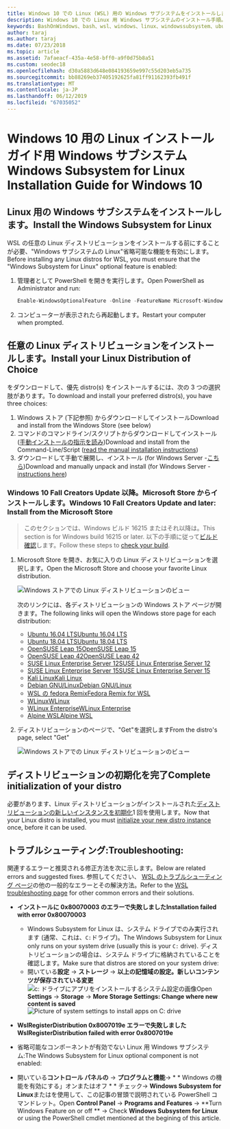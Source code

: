 ```yaml
---
title: Windows 10 での Linux (WSL) 用の Windows サブシステムをインストールします。
description: Windows 10 での Linux 用 Windows サブシステムのインストール手順。
keywords: BashOnWindows、bash、wsl、windows、linux、windowssubsystem、ubuntu、debian、suse、windows 10 用 windows サブシステムのインストールします。
author: taraj
ms.author: taraj
ms.date: 07/23/2018
ms.topic: article
ms.assetid: 7afaeacf-435a-4e58-bff0-a9f0d75b8a51
ms.custom: seodec18
ms.openlocfilehash: d30a5883d648e084193659e997c55d203eb5a735
ms.sourcegitcommit: bb88269eb37405192625fa81ff91162393fb491f
ms.translationtype: MT
ms.contentlocale: ja-JP
ms.lasthandoff: 06/12/2019
ms.locfileid: "67035052"
---
```

# <a name="windows-subsystem-for-linux-installation-guide-for-windows-10"></a><span data-ttu-id="8538e-104">Windows 10 用の Linux インストール ガイド用 Windows サブシステム</span><span class="sxs-lookup"><span data-stu-id="8538e-104">Windows Subsystem for Linux Installation Guide for Windows 10</span></span>

## <a name="install-the-windows-subsystem-for-linux"></a><span data-ttu-id="8538e-105">Linux 用の Windows サブシステムをインストールします。</span><span class="sxs-lookup"><span data-stu-id="8538e-105">Install the Windows Subsystem for Linux</span></span>

<span data-ttu-id="8538e-106">WSL の任意の Linux ディストリビューションをインストールする前にすることが必要、"Windows サブシステムの Linux"省略可能な機能を有効にします。</span><span class="sxs-lookup"><span data-stu-id="8538e-106">Before installing any Linux distros for WSL, you must ensure that the "Windows Subsystem for Linux" optional feature is enabled:</span></span>

1. <span data-ttu-id="8538e-107">管理者として PowerShell を開きを実行します。</span><span class="sxs-lookup"><span data-stu-id="8538e-107">Open PowerShell as Administrator and run:</span></span>
    ```powershell
    Enable-WindowsOptionalFeature -Online -FeatureName Microsoft-Windows-Subsystem-Linux
    ```

2. <span data-ttu-id="8538e-108">コンピューターが表示されたら再起動します。</span><span class="sxs-lookup"><span data-stu-id="8538e-108">Restart your computer when prompted.</span></span>

## <a name="install-your-linux-distribution-of-choice"></a><span data-ttu-id="8538e-109">任意の Linux ディストリビューションをインストールします。</span><span class="sxs-lookup"><span data-stu-id="8538e-109">Install your Linux Distribution of Choice</span></span>
<span data-ttu-id="8538e-110">をダウンロードして、優先 distro(s) をインストールするには、次の 3 つの選択肢があります。</span><span class="sxs-lookup"><span data-stu-id="8538e-110">To download and install your preferred distro(s), you have three choices:</span></span>
1. <span data-ttu-id="8538e-111">Windows ストア (下記参照) からダウンロードしてインストール</span><span class="sxs-lookup"><span data-stu-id="8538e-111">Download and install from the Windows Store (see below)</span></span>
1. <span data-ttu-id="8538e-112">コマンドのコマンドライン/スクリプトからダウンロードしてインストール ([手動インストールの指示を読み](install-manual.md))</span><span class="sxs-lookup"><span data-stu-id="8538e-112">Download and install from the Command-Line/Script ([read the manual installation instructions](install-manual.md))</span></span>
1. <span data-ttu-id="8538e-113">ダウンロードして手動で展開し、インストール (for Windows Server -[こちら](install-on-server.md))</span><span class="sxs-lookup"><span data-stu-id="8538e-113">Download and manually unpack and install (for Windows Server - [instructions here](install-on-server.md))</span></span>

### <a name="windows-10-fall-creators-update-and-later-install-from-the-microsoft-store"></a><span data-ttu-id="8538e-114">Windows 10 Fall Creators Update 以降。Microsoft Store からインストールします。</span><span class="sxs-lookup"><span data-stu-id="8538e-114">Windows 10 Fall Creators Update and later: Install from the Microsoft Store</span></span>

> <span data-ttu-id="8538e-115">このセクションでは、Windows ビルド 16215 またはそれ以降は。</span><span class="sxs-lookup"><span data-stu-id="8538e-115">This section is for Windows build 16215 or later.</span></span>  <span data-ttu-id="8538e-116">以下の手順に従って[ビルド確認](troubleshooting.md#check-your-build-number)します。</span><span class="sxs-lookup"><span data-stu-id="8538e-116">Follow these steps to [check your build](troubleshooting.md#check-your-build-number).</span></span> 

1. <span data-ttu-id="8538e-117">Microsoft Store を開き、お気に入りの Linux ディストリビューションを選択します。</span><span class="sxs-lookup"><span data-stu-id="8538e-117">Open the Microsoft Store and choose your favorite Linux distribution.</span></span>

    ![Windows ストアでの Linux ディストリビューションのビュー](media/store.png)

    <span data-ttu-id="8538e-119">次のリンクには、各ディストリビューションの Windows ストア ページが開きます。</span><span class="sxs-lookup"><span data-stu-id="8538e-119">The following links will open the Windows store page for each distribution:</span></span>

    * [<span data-ttu-id="8538e-120">Ubuntu 16.04 LTS</span><span class="sxs-lookup"><span data-stu-id="8538e-120">Ubuntu 16.04 LTS</span></span>](https://www.microsoft.com/store/apps/9pjn388hp8c9)
    * [<span data-ttu-id="8538e-121">Ubuntu 18.04 LTS</span><span class="sxs-lookup"><span data-stu-id="8538e-121">Ubuntu 18.04 LTS</span></span>](https://www.microsoft.com/store/apps/9N9TNGVNDL3Q)
    * [<span data-ttu-id="8538e-122">OpenSUSE Leap 15</span><span class="sxs-lookup"><span data-stu-id="8538e-122">OpenSUSE Leap 15</span></span>](https://www.microsoft.com/store/apps/9n1tb6fpvj8c)
    * [<span data-ttu-id="8538e-123">OpenSUSE Leap 42</span><span class="sxs-lookup"><span data-stu-id="8538e-123">OpenSUSE Leap 42</span></span>](https://www.microsoft.com/store/apps/9njvjts82tjx)
    * [<span data-ttu-id="8538e-124">SUSE Linux Enterprise Server 12</span><span class="sxs-lookup"><span data-stu-id="8538e-124">SUSE Linux Enterprise Server 12</span></span>](https://www.microsoft.com/store/apps/9p32mwbh6cns)
    * [<span data-ttu-id="8538e-125">SUSE Linux Enterprise Server 15</span><span class="sxs-lookup"><span data-stu-id="8538e-125">SUSE Linux Enterprise Server 15</span></span>](https://www.microsoft.com/store/apps/9pmw35d7fnlx)
    * [<span data-ttu-id="8538e-126">Kali Linux</span><span class="sxs-lookup"><span data-stu-id="8538e-126">Kali Linux</span></span>](https://www.microsoft.com/store/apps/9PKR34TNCV07)
    * [<span data-ttu-id="8538e-127">Debian GNU/Linux</span><span class="sxs-lookup"><span data-stu-id="8538e-127">Debian GNU/Linux</span></span>](https://www.microsoft.com/store/apps/9MSVKQC78PK6)
    * [<span data-ttu-id="8538e-128">WSL の fedora Remix</span><span class="sxs-lookup"><span data-stu-id="8538e-128">Fedora Remix for WSL</span></span>](https://www.microsoft.com/store/apps/9n6gdm4k2hnc)
    * [<span data-ttu-id="8538e-129">WLinux</span><span class="sxs-lookup"><span data-stu-id="8538e-129">WLinux</span></span>](https://www.microsoft.com/store/apps/9NV1GV1PXZ6P)
    * [<span data-ttu-id="8538e-130">WLinux Enterprise</span><span class="sxs-lookup"><span data-stu-id="8538e-130">WLinux Enterprise</span></span>](https://www.microsoft.com/store/apps/9N8LP0X93VCP)
    * [<span data-ttu-id="8538e-131">Alpine WSL</span><span class="sxs-lookup"><span data-stu-id="8538e-131">Alpine WSL</span></span>](https://www.microsoft.com/store/apps/9p804crf0395)

1. <span data-ttu-id="8538e-132">ディストリビューションのページで、"Get"を選択します</span><span class="sxs-lookup"><span data-stu-id="8538e-132">From the distro's page, select "Get"</span></span>

    ![Windows ストアでの Linux ディストリビューションのビュー](media/UbuntuStore.png)

## <a name="complete-initialization-of-your-distro"></a><span data-ttu-id="8538e-134">ディストリビューションの初期化を完了</span><span class="sxs-lookup"><span data-stu-id="8538e-134">Complete initialization of your distro</span></span>
<span data-ttu-id="8538e-135">必要があります、Linux ディストリビューションがインストールされた[ディストリビューションの新しいインスタンスを初期化](initialize-distro.md)1 回を使用します。</span><span class="sxs-lookup"><span data-stu-id="8538e-135">Now that your Linux distro is installed, you must [initialize your new distro instance](initialize-distro.md) once, before it can be used.</span></span>

## <a name="troubleshooting"></a><span data-ttu-id="8538e-136">トラブルシューティング:</span><span class="sxs-lookup"><span data-stu-id="8538e-136">Troubleshooting:</span></span> 

<span data-ttu-id="8538e-137">関連するエラーと推奨される修正方法を次に示します。</span><span class="sxs-lookup"><span data-stu-id="8538e-137">Below are related errors and suggested fixes.</span></span> <span data-ttu-id="8538e-138">参照してください、 [WSL のトラブルシューティング ページ](troubleshooting.md)の他の一般的なエラーとその解決方法。</span><span class="sxs-lookup"><span data-stu-id="8538e-138">Refer to the [WSL troubleshooting page](troubleshooting.md) for other common errors and their solutions.</span></span>

* <span data-ttu-id="8538e-139">**インストールに 0x80070003 のエラーで失敗しました**</span><span class="sxs-lookup"><span data-stu-id="8538e-139">**Installation failed with error 0x80070003**</span></span>
    * <span data-ttu-id="8538e-140">Windows Subsystem for Linux は、システム ドライブでのみ実行されます (通常、これは、`C:`ドライブ)。</span><span class="sxs-lookup"><span data-stu-id="8538e-140">The Windows Subsystem for Linux only runs on your system drive (usually this is your `C:` drive).</span></span> <span data-ttu-id="8538e-141">ディストリビューションの場合は、システム ドライブに格納されていることを確認します。</span><span class="sxs-lookup"><span data-stu-id="8538e-141">Make sure that distros are stored on your system drive:</span></span>  
    * <span data-ttu-id="8538e-142">開いている**設定** -> **ストレージ** -> **以上の記憶域の設定。新しいコンテンツが保存されている変更**
    ![c: ドライブにアプリをインストールするシステム設定の画像](media/AppStorage.png)</span><span class="sxs-lookup"><span data-stu-id="8538e-142">Open **Settings** -> **Storage** -> **More Storage Settings: Change where new content is saved**
![Picture of system settings to install apps on C: drive](media/AppStorage.png)</span></span>
    
    
 * <span data-ttu-id="8538e-143">**WslRegisterDistribution 0x8007019e エラーで失敗しました**</span><span class="sxs-lookup"><span data-stu-id="8538e-143">**WslRegisterDistribution failed with error 0x8007019e**</span></span>   
  * <span data-ttu-id="8538e-144">省略可能なコンポーネントが有効でない Linux 用 Windows サブシステム:</span><span class="sxs-lookup"><span data-stu-id="8538e-144">The Windows Subsystem for Linux optional component is not enabled:</span></span> 
   * <span data-ttu-id="8538e-145">開いている**コントロール パネルの**  -> **プログラムと機能**-> \* \* Windows の機能を有効にする」オンまたはオフ \* \* チェック->  **Windows Subsystem for Linux**またはを使用して、この記事の冒頭で説明されている PowerShell コマンドレット。</span><span class="sxs-lookup"><span data-stu-id="8538e-145">Open **Control Panel** -> **Programs and Features** -> \*\*Turn Windows Feature on or off \*\* -> Check **Windows Subsystem for Linux** or using the PowerShell cmdlet mentioned at the begining of this article.</span></span>
